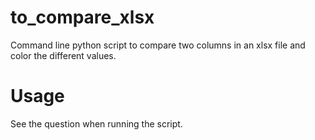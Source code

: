 # to_compare_xlsx

Command line python script to compare two columns in an xlsx file and color the different values.

# Usage

See the question when running the script.

